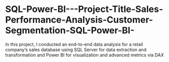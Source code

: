 # SQL-Power-BI---Project-Title-Sales-Performance-Analysis-Customer-Segmentation-SQL-Power-BI-
In this project, I conducted an end-to-end data analysis for a retail company’s sales database using SQL Server for data extraction and transformation and Power BI for visualization and advanced metrics via DAX
